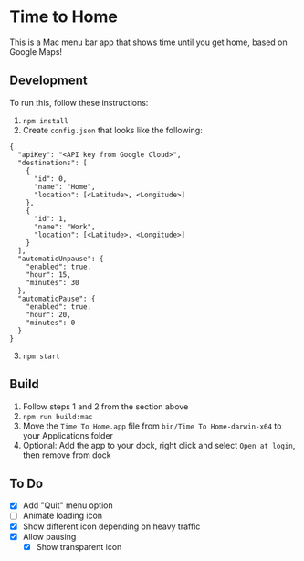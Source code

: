 # Time to Home

This is a Mac menu bar app that shows time until you get home, based on Google Maps!

## Development

To run this, follow these instructions:

1.  `npm install`
2.  Create `config.json` that looks like the following:

```
{
  "apiKey": "<API key from Google Cloud>",
  "destinations": [
    {
      "id": 0,
      "name": "Home",
      "location": [<Latitude>, <Longitude>]
    },
    {
      "id": 1,
      "name": "Work",
      "location": [<Latitude>, <Longitude>]
    }
  ],
  "automaticUnpause": {
    "enabled": true,
    "hour": 15,
    "minutes": 30
  },
  "automaticPause": {
    "enabled": true,
    "hour": 20,
    "minutes": 0
  }
}
```

3.  `npm start`

## Build

1.  Follow steps 1 and 2 from the section above
2.  `npm run build:mac`
3.  Move the `Time To Home.app` file from `bin/Time To Home-darwin-x64` to your Applications folder
4.  Optional: Add the app to your dock, right click and select `Open at login`, then remove from dock

## To Do

- [x] Add "Quit" menu option
- [ ] Animate loading icon
- [x] Show different icon depending on heavy traffic
- [x] Allow pausing
  - [x] Show transparent icon
